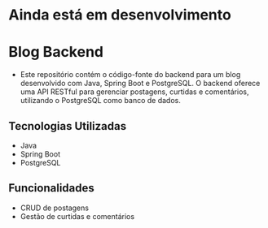 # Ainda está em desenvolvimento 
# Blog Backend 
- Este repositório contém o código-fonte do backend para um blog desenvolvido com Java, Spring Boot e PostgreSQL. O backend oferece uma API RESTful para gerenciar postagens, curtidas e comentários, utilizando o PostgreSQL como banco de dados.

## Tecnologias Utilizadas
- Java
- Spring Boot
- PostgreSQL

## Funcionalidades
- CRUD de postagens
- Gestão de curtidas e comentários

